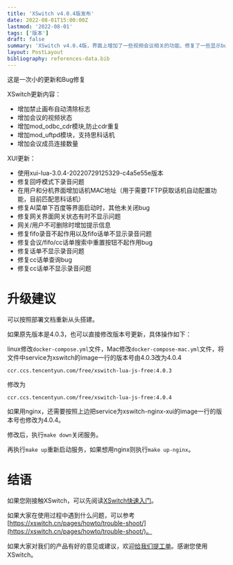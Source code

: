 ```yaml
---
title: 'XSwitch v4.0.4版发布'
date: 2022-08-01T15:00:00Z
lastmod: '2022-08-01'
tags: ['版本']
draft: false
summary: 'XSwitch v4.0.4版，界面上增加了一些视频会议相关的功能、修复了一些显示bug，增加了一些fs模块'
layout: PostLayout
bibliography: references-data.bib
---
```


这是一次小的更新和Bug修复

XSwitch更新内容：
- 增加禁止画布自动清除标志
- 增加会议的视频状态
- 增加mod_odbc_cdr模块,防止cdr重复
- 增加mod_uftpd模块，支持思科话机
- 增加会议成员连接数量

XUI更新：
- 使用xui-lua-3.0.4-20220729125329-c4a5e55e版本
- 修复回呼模式下录音问题
- 在用户和分机界面增加话机MAC地址（用于需要TFTP获取话机自动配置功能，目前匹配思科话机）
- 修复AI菜单下百度等界面启动时，其他未关闭bug
- 修复网关界面网关状态有时不显示问题
- 网关/用户不可删除时增加提示信息
- 修复fifo录音不起作用以及fifo话单不显示录音问题
- 修复会议/fifo/cc话单搜索中重置按钮不起作用bug
- 修复话单不显示录音问题
- 修复cc话单查询bug
- 修复cc话单不显示录音问题


# 升级建议

可以按照部署文档重新从头搭建。

如果原先版本是4.0.3，也可以直接修改版本号更新，具体操作如下：

linux修改`docker-compose.yml`文件，Mac修改`docker-compose-mac.yml`文件，将文件中service为xswitch的image一行的版本号由4.0.3改为4.0.4

```
ccr.ccs.tencentyun.com/free/xswitch-lua-js-free:4.0.3
```
修改为

```
ccr.ccs.tencentyun.com/free/xswitch-lua-js-free:4.0.4
```

如果用nginx，还需要按照上边把service为xswitch-nginx-xui的image一行的版本号也修改为4.0.4。

修改后，执行`make down`关闭服务。

再执行`make up`重新启动服务，如果想用nginx则执行`make up-nginx`。

# 结语

如果您刚接触XSwitch，可以先阅读[XSwitch快速入门](https://xswitch.cn/docs/xswitch-tutorial.html)。

如果大家在使用过程中遇到什么问题，可以参考[https://xswitch.cn/pages/howto/trouble-shoot/](https://xswitch.cn/pages/howto/trouble-shoot/)。

如果大家对我们的产品有好的意见或建议，欢迎[给我们提工单](https://git.xswitch.cn/xswitch/docs/issues/1)。感谢您使用XSwitch。
